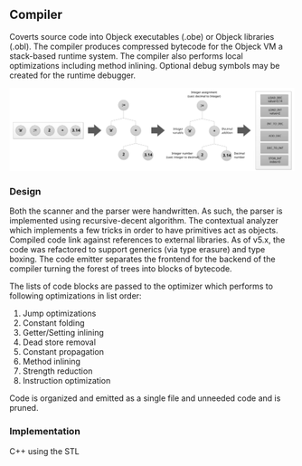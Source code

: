 ## Compiler
Coverts source code into Objeck executables (.obe) or Objeck libraries (.obl). The compiler produces compressed bytecode for the Objeck VM a stack-based runtime system. The compiler also performs local optimizations including method inlining. Optional debug symbols may be created for the runtime debugger.

![alt text](../../images/compiling2.svg "Objeck Compiler")

### Design
Both the scanner and the parser were handwritten. As such, the parser is implemented using recursive-decent algorithm. The contextual analyzer which implements a few tricks in order to have primitives act as objects. Compiled code link against references to external libraries. As of v5.x, the code was refactored to support generics (via type erasure) and type boxing. The code emitter separates the frontend for the backend of the compiler turning the forest of trees into blocks of bytecode. 

The lists of code blocks are passed to the optimizer which performs to following optimizations in list order:

1. Jump optimizations
1. Constant folding
1. Getter/Setting inlining
1. Dead store removal
1. Constant propagation
1. Method inlining
1. Strength reduction
1. Instruction optimization

Code is organized and emitted as a single file and unneeded code and is pruned.

### Implementation
C++ using the STL
